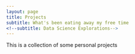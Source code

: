 ```yaml
---
layout: page
title: Projects
subtitle: What's been eating away my free time
<!--subtitle: Data Science Explorations-->
---
```


This is a collection of some personal projects
